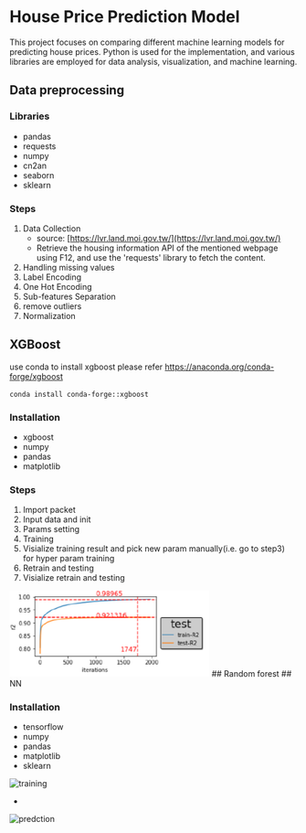 # House Price Prediction Model

This project focuses on comparing different machine learning models for predicting house prices. Python is used for the implementation, and various libraries are employed for data analysis, visualization, and machine learning.

## Data preprocessing

###  Libraries
  - pandas
  - requests
  - numpy
  - cn2an
  - seaborn
  - sklearn

### Steps
  1. Data Collection
     - source: [https://lvr.land.moi.gov.tw/](https://lvr.land.moi.gov.tw/)
     - Retrieve the housing information API of the mentioned webpage using F12, and use the 'requests' library to fetch the content.
  2. Handling missing values
  3. Label Encoding
  4. One Hot Encoding
  5. Sub-features Separation
  6. remove outliers
  7. Normalization
  
## XGBoost
  use conda to install xgboost please refer https://anaconda.org/conda-forge/xgboost
  
  ```
  conda install conda-forge::xgboost
  ```
  
  ###  Installation
  - xgboost
  - numpy
  - pandas
  - matplotlib

### Steps
  1. Import packet
  2. Input data and init
  3. Params setting
  4. Training
  5. Visialize training result and pick new param manually(i.e. go to step3) for hyper param training 
  6. Retrain and testing
  7. Visialize retrain and testing

<img width="350" alt="result" src="https://github.com/k38670462/ML_Project/blob/main/xgb/final_result.png">
## Random forest
## NN

###  Installation
  - tensorflow 
  - numpy
  - pandas
  - matplotlib
  - sklearn

<img width="350" alt="training" src="https://github.com/k38670462/ML_Project/assets/41421967/b0eb9c62-7cb7-4480-bf07-0a71cd8ecf5e">
  
-

<img width="344" alt="predction" src="https://github.com/k38670462/ML_Project/assets/41421967/c0a0f323-00ac-4df9-bf96-418dc759493a">
